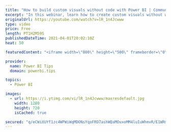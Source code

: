 ```yaml
---
title: "How to build custom visuals without code with Power BI | Community Webinar"
excerpt: "In this webinar, learn how to create custom visuals without writing code using a project that originated from Microsoft's own Charticulator. Go through multiple examples of building custom visuals to understand how this tool can fill specific reporting needs.   Learn more: https://community.powerbi.com"
originalUrl: https://youtube.com/watch?v=lR_1n4Jcwww
type: video
price: Free
length: PT1H2M59S
publishedDateTime: 2021-04-01T20:02:10Z
heat: 50

featuredContent: "<iframe width=\"800\" height=\"500\" frameborder=\"0\" src=\"https://www.youtube.com/embed/lR_1n4Jcwww\" allow=\"accelerometer; autoplay; encrypted-media; gyroscope; picture-in-picture\" allowfullscreen></iframe>"

provider:
  name: Power BI Tips
  domain: powerbi.tips

topics:
  - Power BI

images:
  - url: https://i.ytimg.com/vi/lR_1n4Jcwww/maxresdefault.jpg
    width: 1280
    height: 720
    isCached: true

secured: "q/eCWiXUYf1zc4WPWiWqMDONsYqoFRD7ashWQaMOuxoMM4luIuWhmvR/E1WRm7ypCZyNnawx/V9Ywkl4C53++6hBrR7KhcGPtR+YQ91/Pgn7uVnxaqNFHRLdXLI2Csat8/LMGuZLVhvWAEG7vt4Uao0Mi+K74LwQyO9zsP//0wF/a64LXP5Mmk6RAOVrHdcb7IU/H4vQMnvTTm0Zp5x6V8AFaQWZpPcCxAohOwHKm+E/M3mC4sZv9Ht6GTiUVJCEWuEC5lQN8rGL2ksXicP4WfV8fQTNq5TIBjVQs0kJbsvBr6QxF840hzLjSyfJdfuLnAddm1Sih2NieTPA69J0O4rNfFCyvXpOhSTyEqf6G5Usha7h6cPatxwr9DSysPXiPnU7i0UR2eRvcIOtihOiS6VRhnrn2HC+oIJOTKnHiYI=;/y1mXYyx3rTB8oJZESYNCQ=="
---
```


